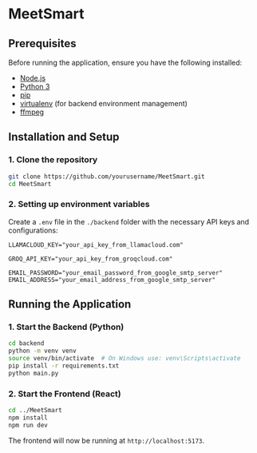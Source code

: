 # MeetSmart


## Prerequisites
Before running the application, ensure you have the following installed:
- [Node.js](https://nodejs.org/) 
- [Python 3](https://www.python.org/) 
- [pip](https://pip.pypa.io/en/stable/) 
- [virtualenv](https://virtualenv.pypa.io/en/latest/) (for backend environment management)
- [ffmpeg](https://ffmpeg.org/download.html)

## Installation and Setup

### 1. Clone the repository
```sh
git clone https://github.com/yourusername/MeetSmart.git
cd MeetSmart
```

### 2. Setting up environment variables
Create a `.env` file in the `./backend` folder with the necessary API keys and configurations:

```
LLAMACLOUD_KEY="your_api_key_from_llamacloud.com"

GROQ_API_KEY="your_api_key_from_groqcloud.com"

EMAIL_PASSWORD="your_email_password_from_google_smtp_server"
EMAIL_ADDRESS="your_email_address_from_google_smtp_server"
```

## Running the Application

### 1. Start the Backend (Python)
```sh
cd backend
python -m venv venv
source venv/bin/activate  # On Windows use: venv\Scripts\activate
pip install -r requirements.txt
python main.py
```

### 2. Start the Frontend (React)
```sh
cd ../MeetSmart
npm install
npm run dev
```
The frontend will now be running at `http://localhost:5173`.



